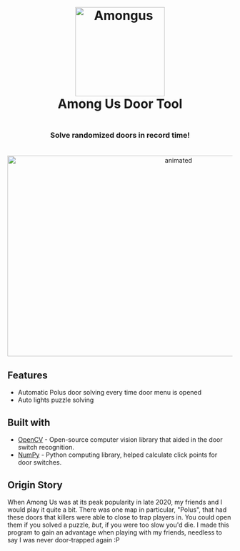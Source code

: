 <h1 align="center">
  <br>
  <img src="https://external-content.duckduckgo.com/iu/?u=https%3A%2F%2Fwww.graphicpie.com%2Fwp-content%2Fuploads%2F2020%2F11%2Fred-among-us-png.png&f=1&nofb=1" alt="Amongus" width="200">
  <br>
  Among Us Door Tool
  <br>
</h1>

<h3 align="center">
  <br>
    Solve randomized doors in record time!
  <br>
  <br>
</h3>

<p align="center">
  <img src="example.gif" alt="animated" width="750" height="450" />
</p>

## Features
- Automatic Polus door solving every time door menu is opened
- Auto lights puzzle solving

## Built with 

- [OpenCV](https://github.com/opencv) - Open-source computer vision library that aided in the door switch recognition.
- [NumPy](https://github.com/numpy/numpy) - Python computing library, helped calculate click points for door switches. 

## Origin Story
When Among Us was at its peak popularity in late 2020, my friends and I would play it quite a bit. There was one map in particular, "Polus", that had these doors that killers were able to close to trap players in. You could open them if you solved a puzzle, *but*, if you were too slow you'd die. I made this program to gain an advantage when playing with my friends, needless to say I was never door-trapped again :P

